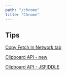 ```yaml
---
path: "/chrome"
title: "Chrome"
---
```


## Tips

[Copy Fetch In Network tab](https://umaar.com/dev-tips/167-copy-as-fetch/)

[Clipboard API - new](https://developers.google.com/web/updates/2018/03/clipboardapi)

[Clipboard API - JSFIDDLE](https://jsfiddle.net/developit/c0aw4sua/embedded/result,js,html/dark/)
